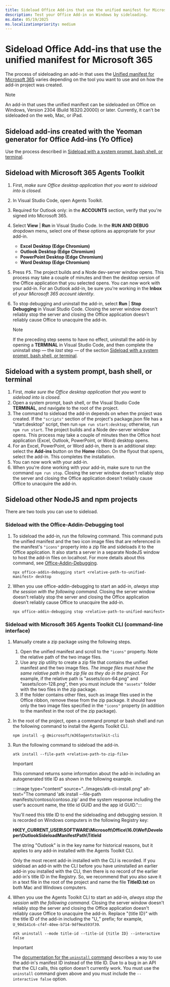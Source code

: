 ```yaml
---
title: Sideload Office Add-ins that use the unified manifest for Microsoft 365
description: Test your Office Add-in on Windows by sideloading.
ms.date: 05/19/2025
ms.localizationpriority: medium
---
```


# Sideload Office Add-ins that use the unified manifest for Microsoft 365

The process of sideloading an add-in that uses the [Unified manifest for Microsoft 365](../develop/json-manifest-overview.md) varies depending on the tool you want to use and on how the add-in project was created. 

> [!NOTE]
> An add-in that uses the unified manifest can be sideloaded on Office on Windows, Version 2304 (Build 16320.20000) or later. Currently, it can't be sideloaded on the web, Mac, or iPad.

## Sideload add-ins created with the Yeoman generator for Office Add-ins (Yo Office)

Use the process described in [Sideload with a system prompt, bash shell, or terminal](#sideload-with-a-system-prompt-bash-shell-or-terminal).

## Sideload with Microsoft 365 Agents Toolkit

1. First, *make sure Office desktop application that you want to sideload into is closed.*
1. In Visual Studio Code, open Agents Toolkit.
1. Required for Outlook only: in the **ACCOUNTS** section, verify that you're signed into Microsoft 365.
1. Select **View** | **Run** in Visual Studio Code. In the **RUN AND DEBUG** dropdown menu, select one of these options as appropriate for your add-in.

    - **Excel Desktop (Edge Chromium)**
    - **Outlook Desktop (Edge Chromium)**
    - **PowerPoint Desktop (Edge Chromium)**
    - **Word Desktop (Edge Chromium)**

1. Press <kbd>F5</kbd>. The project builds and a Node dev-server window opens. This process may take a couple of minutes and then the desktop version of the Office application that you selected opens. You can now work with your add-in. For an Outlook add-in, be sure you're working in the **Inbox** of *your Microsoft 365 account identity*.
1. To stop debugging and uninstall the add-in, select **Run** | **Stop Debugging** in Visual Studio Code. Closing the server window doesn't reliably stop the server and closing the Office application doesn't reliably cause Office to unacquire the add-in.

   > [!NOTE]
   > If the preceding step seems to have no effect, uninstall the add-in by opening a **TERMINAL** in Visual Studio Code, and then complete the uninstall step &#8212; the *last* step &#8212; of the section [Sideload with a system prompt, bash shell, or terminal](#sideload-with-a-system-prompt-bash-shell-or-terminal).

## Sideload with a system prompt, bash shell, or terminal

1. First, *make sure the Office desktop application that you want to sideload into is closed.*
1. Open a system prompt, bash shell, or the Visual Studio Code **TERMINAL**, and navigate to the root of the project.
1. The command to sideload the add-in depends on when the project was created. If the `"scripts"` section of the project's package.json file has a "start:desktop" script, then run `npm run start:desktop`; otherwise, run `npm run start`. The project builds and a Node dev-server window opens. This process may take a couple of minutes then the Office host application (Excel, Outlook, PowerPoint, or Word) desktop opens.
1. For an Excel, PowerPoint, or Word add-in, there is an additional step: select the **Add-ins** button on the **Home** ribbon. On the flyout that opens, select the add-in. This completes the installation.
1. You can now work with your add-in.
1. When you're done working with your add-in, make sure to run the command `npm run stop`. Closing the server window doesn't reliably stop the server and closing the Office application doesn't reliably cause Office to unacquire the add-in.

## Sideload other NodeJS and npm projects

There are two tools you can use to sideload.

### Sideload with the Office-Addin-Debugging tool

1. To sideload the add-in, run the following command. This command puts the unified manifest and the two icon image files that are referenced in the manifest's `"icons"` property into a zip file and sideloads it to the Office application. It also starts a server in a separate NodeJS window to host the add-in files on localhost. For more details about this command, see [Office-Addin-Debugging](https://www.npmjs.com/package/office-addin-debugging).

    ```command&nbsp;line
    npx office-addin-debugging start <relative-path-to-unified-manifest> desktop
    ``` 

1. When you use office-addin-debugging to start an add-in, *always stop the session with the following command*. Closing the server window doesn't reliably stop the server and closing the Office application doesn't reliably cause Office to unacquire the add-in.

    ```command&nbsp;line
    npx office-addin-debugging stop <relative-path-to-unified-manifest>
    ``` 

### Sideload with Microsoft 365 Agents Toolkit CLI (command-line interface) 

1. Manually create a zip package using the following steps.

    1. Open the unified manifest and scroll to the `"icons"` property. Note the relative path of the two image files.
    1. Use any zip utility to create a zip file that contains the unified manifest and the two image files. *The image files must have the same relative path in the zip file as they do in the project.* For example, if the relative path is "assets/icon-64.png" and "assets/icon-128.png", then you must include the `"assets"` folder with the two files in the zip package.
    1. If the folder contains other files, such as image files used in the Office ribbon, remove these from the zip package. It should have only the two image files specified in the `"icons"` property (in addition to the manifest in the root of the zip package).

1. In the root of the project, open a command prompt or bash shell and run the following command to install the Agents Toolkit CLI.

    ```command&nbsp;line
    npm install -g @microsoft/m365agentstoolkit-cli
    ```

1. Run the following command to sideload the add-in.

    ```command&nbsp;line
    atk install --file-path <relative-path-to-zip-file>
    ```

    > [!IMPORTANT]
    > This command returns some information about the add-in including an autogenerated title ID as shown in the following example.
    >
    > :::image type="content" source="../images/atk-cli-install.png" alt-text="The command 'atk install --file-path manifests/contoso/contoso.zip' and the system response including the user's account name, the title id GUID and the app id GUID.":::
    >
    > You'll need this title ID to end the sideloading and debugging session. It is recorded on Windows computers in the following Registry key:
    >
    > **HKEY_CURRENT_USER\SOFTWARE\Microsoft\Office\16.0\Wef\Developer\OutlookSideloadManifestPath\TitleId**
    >
    > The string "Outlook" is in the key name for historical reasons, but it applies to any add-in installed with the Agents Toolkit CLI.
    >
    > Only the most recent add-in installed with the CLI is recorded. If you sideload an add-in with the CLI before you have uninstalled an earlier add-in you installed with the CLI, then there is no record of the earlier add-in's title ID in the Registry. So, we recommend that you also save it in a text file in the root of the project and name the file **TitleID.txt** on both Mac and Windows computers.

1. When you use the Agents Toolkit CLI to start an add-in, *always stop the session with the following command*. Closing the server window doesn't reliably stop the server and closing the Office application doesn't reliably cause Office to unacquire the add-in. Replace "{title ID}" with the title ID of the add-in including the "U_" prefix; for example, `U_90d141c6-cf4f-40ee-b714-9df9ea593f39`.

    ```command&nbsp;line
    atk uninstall --mode title-id --title-id {title ID} --interactive false
    ```

    > [!IMPORTANT]
    > The [documentation for the `uninstall` command](/microsoftteams/platform/toolkit/teams-toolkit-cli?pivots=version-three#teamsapp-uninstall) describes a way to use the add-in's manifest ID instead of the title ID. Due to a bug in an API that the CLI calls, this option doesn't currently work. You must use the `uninstall` command given above and you must include the `--interactive false` option.
